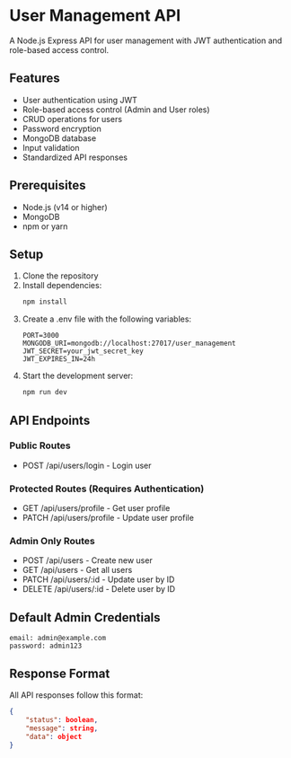 # User Management API

A Node.js Express API for user management with JWT authentication and role-based access control.

## Features

- User authentication using JWT
- Role-based access control (Admin and User roles)
- CRUD operations for users
- Password encryption
- MongoDB database
- Input validation
- Standardized API responses

## Prerequisites

- Node.js (v14 or higher)
- MongoDB
- npm or yarn

## Setup

1. Clone the repository
2. Install dependencies:
   ```bash
   npm install
   ```
3. Create a .env file with the following variables:
   ```
   PORT=3000
   MONGODB_URI=mongodb://localhost:27017/user_management
   JWT_SECRET=your_jwt_secret_key
   JWT_EXPIRES_IN=24h
   ```
4. Start the development server:
   ```bash
   npm run dev
   ```

## API Endpoints

### Public Routes

- POST /api/users/login - Login user

### Protected Routes (Requires Authentication)

- GET /api/users/profile - Get user profile
- PATCH /api/users/profile - Update user profile

### Admin Only Routes

- POST /api/users - Create new user
- GET /api/users - Get all users
- PATCH /api/users/:id - Update user by ID
- DELETE /api/users/:id - Delete user by ID

## Default Admin Credentials

```
email: admin@example.com
password: admin123
```

## Response Format

All API responses follow this format:

```json
{
    "status": boolean,
    "message": string,
    "data": object
}
```
